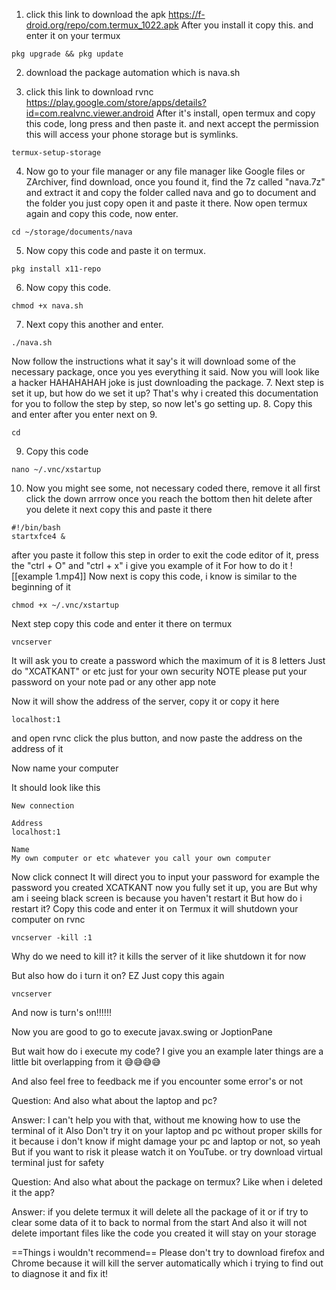 1. click this link to download the apk
   https://f-droid.org/repo/com.termux_1022.apk
   After you install it copy this. and enter it on your termux
```
pkg upgrade && pkg update
```
2. download the package automation which is nava.sh

3. click this link to download rvnc
   https://play.google.com/store/apps/details?id=com.realvnc.viewer.android
   After it's install, open termux and copy this code, long press and then paste it. and next accept the permission this will access your phone storage but is symlinks.
```
termux-setup-storage
```
4. Now go to your file manager or any file manager like Google files or ZArchiver, find download, once you found it, find the 7z called "nava.7z" and extract it and copy the folder called nava and go to document and the folder you just copy open it and paste it there. Now open termux again and copy this code, now enter.
 ```
 cd ~/storage/documents/nava
 ```
5. Now copy this code and paste it on termux.
 ```
 pkg install x11-repo
 ```
6. Now copy this code.
```
chmod +x nava.sh
```
7. Next copy this another and enter.
```
./nava.sh
```
Now follow the instructions what it say's
it will download some of the necessary package, once you yes everything it said. 
Now you will look like a hacker HAHAHAHAH joke is just downloading the package.
7. Next step is set it up, but how do we set it up? That's why i created this documentation for you to follow the step by step, so now let's go setting up.
8. Copy this and enter after you enter next on 9.
 ```
 cd
 ```
9. Copy this code
```
nano ~/.vnc/xstartup
```
10. Now you might see some, not necessary coded there, remove it all first click the down arrrow once you reach the bottom then hit delete after you delete it next copy this and paste it there
```
#!/bin/bash
startxfce4 &
```
after you paste it follow this step in order to exit the code editor of it, press the "ctrl + O" and "ctrl + x" i give you example of it
For how to do it
![[example 1.mp4]]
Now next is copy this code, i know is similar to the beginning of it
```
chmod +x ~/.vnc/xstartup
```
Next step copy this code and enter it there on termux 
```
vncserver
```
It will ask you to create a password which the maximum of it is 8 letters 
Just do "XCATKANT" or etc just for your own security NOTE please put your password on your note pad or any other app note

Now it will show the address of the server, copy it or copy it here
```
localhost:1
```
and open rvnc click the plus button, and now paste the address on the address of it 

Now name your computer 

It should look like this
```
New connection

Address
localhost:1

Name
My own computer or etc whatever you call your own computer 
```

Now click connect
It will direct you to input your password
for example the password you created
XCATKANT now you fully set it up, you are
But why am i seeing black screen is because you haven't restart it
But how do i restart it?
Copy this code and enter it on Termux it will shutdown your computer on rvnc
```
vncserver -kill :1
```
Why do we need to kill it?
it kills the server of it like shutdown it for now

But also how do i turn it on?
EZ 
Just copy this again 
```
vncserver
```
And now is turn's on!!!!!!

Now you are 
good to go to execute javax.swing or JoptionPane

But wait how do i execute my code?
I give you an example later
things are a little bit overlapping from it 😅😅😅😅

And also feel free to feedback me if you encounter some error's or not

Question:
And also what about the laptop and pc?

Answer:
I can't help you with that, without me knowing how to use the terminal of it
Also Don't try it on your laptop and pc without proper skills for it because i don't know if might damage your pc and laptop or not, so yeah
But if you want to risk it please watch it on YouTube. or try download virtual terminal just for safety

Question:
And also what about the package on termux? Like when i deleted it the app?

Answer: if you delete termux it will delete all the package of it or if try to clear some data of it to back to normal from the start
And also it will not delete important files like the code you created it will stay on your storage

==Things i wouldn't recommend==
Please don't try to download firefox and Chrome because it will kill the server automatically which i trying to find out to diagnose it and fix it!
